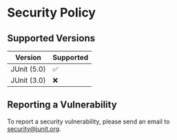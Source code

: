 # Security Policy

## Supported Versions

| Version | Supported          |
| ------- | ------------------ |
|  JUnit (5.0)    | :white_check_mark: |
|  JUnit (3.0)    | :x:                |

## Reporting a Vulnerability

To report a security vulnerability, please send an email to security@junit.org.
